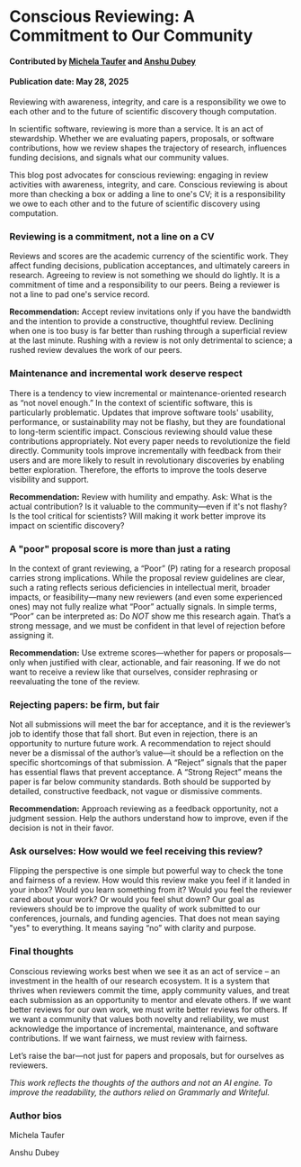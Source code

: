 # Conscious Reviewing: A Commitment to Our Community

#### Contributed by [Michela Taufer](https://github.com/taufer) and [Anshu Dubey](https://github.com/adubey64)

#### Publication date: May 28, 2025

<!--deck start-->
Reviewing with awareness, integrity, and care is a responsibility we owe to each other and to the future of scientific discovery though computation.
<!--deck end-->

In scientific software, reviewing is more than a service. It is an act of stewardship. Whether we are evaluating papers, proposals, or software contributions, how we review shapes the trajectory of research, influences funding decisions, and signals what our community values.

This blog post advocates for conscious reviewing: engaging in review activities with awareness, integrity, and care. Conscious reviewing is about more than checking a box or adding a line to one's CV; it is a responsibility we owe to each other and to the future of scientific discovery using computation.

### Reviewing is a commitment, not a line on a CV

Reviews and scores are the academic currency of the scientific work. They affect funding decisions, publication acceptances, and ultimately careers in research.
Agreeing to review is not something we should do lightly. It is a commitment of time and a responsibility to our peers. Being a reviewer is not a line to pad one's service record.

**Recommendation:** Accept review invitations only if you have the bandwidth and the intention to provide a constructive, thoughtful review. Declining when one is too busy is far better than rushing through a superficial review at the last minute. Rushing with a review is not only detrimental to science; a rushed review devalues the work of our peers.

### Maintenance and incremental work deserve respect

There is a tendency to view incremental or maintenance-oriented research as “not novel enough.”
In the context of scientific software, this is particularly problematic.
Updates that improve software tools' usability, performance, or sustainability may not be flashy, but they are foundational to long-term scientific impact.
Conscious reviewing should value these contributions appropriately. Not every paper needs to revolutionize the field directly. Community tools improve incrementally with feedback from their users and are more likely to result in revolutionary discoveries by enabling better exploration. Therefore, the efforts to improve the tools deserve visibility and support.

**Recommendation:** Review with humility and empathy. Ask: What is the actual contribution? Is it valuable to the community—even if it's not flashy? Is the tool critical for scientists? Will making it work better improve its impact on scientific discovery?

### A "poor" proposal score is more than just a rating

In the context of grant reviewing, a “Poor” (P) rating for a research proposal carries strong implications. While the proposal review guidelines are clear, such a rating reflects serious deficiencies in intellectual merit, broader impacts, or feasibility—many new reviewers (and even some experienced ones) may not fully realize what “Poor” actually signals.
In simple terms, “Poor” can be interpreted as: Do *NOT* show me this research again. That’s a strong message, and we must be confident in that level of rejection before assigning it.

**Recommendation:** Use extreme scores—whether for papers or proposals—only when justified with clear, actionable, and fair reasoning. If we do not want to receive a review like that ourselves, consider rephrasing or reevaluating the tone of the review.

### Rejecting papers: be firm, but fair

Not all submissions will meet the bar for acceptance, and it is the reviewer’s job to identify those that fall short. But even in rejection, there is an opportunity to nurture future work. A recommendation to reject should never be a dismissal of the author’s value—it should be a reflection on the specific shortcomings of that submission.
A “Reject” signals that the paper has essential flaws that prevent acceptance. A “Strong Reject” means the paper is far below community standards. Both should be supported by detailed, constructive feedback, not vague or dismissive comments.

**Recommendation:** Approach reviewing as a feedback opportunity, not a judgment session. Help the authors understand how to improve, even if the decision is not in their favor.

### Ask ourselves: How would we feel receiving this review?

Flipping the perspective is one simple but powerful way to check the tone and fairness of a review. How would this review make you feel if it landed in your inbox? Would you learn something from it? Would you feel the reviewer cared about your work? Or would you feel shut down?
Our goal as reviewers should be to improve the quality of work submitted to our conferences, journals, and funding agencies. That does not mean saying "yes" to everything. It means saying “no” with clarity and purpose.

### Final thoughts

Conscious reviewing works best when we see it as an act of service – an investment in the health of our research ecosystem. It is a system that thrives when reviewers commit the time, apply community values, and treat each submission as an opportunity to mentor and elevate others.
If we want better reviews for our own work, we must write better reviews for others. If we want a community that values both novelty and reliability, we must acknowledge the importance of incremental, maintenance, and software contributions. If we want fairness, we must review with fairness.

Let’s raise the bar—not just for papers and proposals, but for ourselves as reviewers.

*This work reflects the thoughts of the authors and not an AI engine. To improve the readability, the authors relied on Grammarly and Writeful.*

### Author bios

Michela Taufer

Anshu Dubey

<!---
Publish: yes
Track: Community 
Topics: strategies for more effective teams, software publishing and citation
--->

